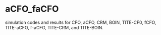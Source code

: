 # aCFO_faCFO
simulation codes and results for CFO, aCFO, CRM, BOIN, TITE-CF0, fCFO, TITE-aCFO, f-aCFO, TITE-CRM, and TITE-BOIN.
